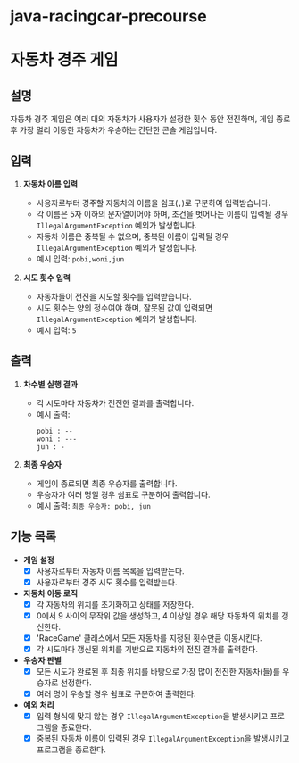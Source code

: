 # java-racingcar-precourse

# 자동차 경주 게임

## 설명
자동차 경주 게임은 여러 대의 자동차가 사용자가 설정한 횟수 동안 전진하며, 게임 종료 후 가장 멀리 이동한 자동차가 우승하는 간단한 콘솔 게임입니다.


## 입력
1. **자동차 이름 입력**
    - 사용자로부터 경주할 자동차의 이름을 쉼표(`,`)로 구분하여 입력받습니다.
    - 각 이름은 5자 이하의 문자열이어야 하며, 조건을 벗어나는 이름이 입력될 경우 `IllegalArgumentException` 예외가 발생합니다.
    - 자동차 이름은 중복될 수 없으며, 중복된 이름이 입력될 경우 `IllegalArgumentException` 예외가 발생합니다.
    - 예시 입력: `pobi,woni,jun`

2. **시도 횟수 입력**
    - 자동차들이 전진을 시도할 횟수를 입력받습니다.
    - 시도 횟수는 양의 정수여야 하며, 잘못된 값이 입력되면 `IllegalArgumentException` 예외가 발생합니다.
    - 예시 입력: `5`


## 출력
1. **차수별 실행 결과**
    - 각 시도마다 자동차가 전진한 결과를 출력합니다.
    - 예시 출력:
      ```
      pobi : --
      woni : ---
      jun : -
      ```

2. **최종 우승자**
    - 게임이 종료되면 최종 우승자를 출력합니다.
    - 우승자가 여러 명일 경우 쉼표로 구분하여 출력합니다.
    - 예시 출력: `최종 우승자: pobi, jun`


## 기능 목록
- **게임 설정**
    - [x] 사용자로부터 자동차 이름 목록을 입력받는다.
    - [x] 사용자로부터 경주 시도 횟수를 입력받는다.

- **자동차 이동 로직**
    - [x] 각 자동차의 위치를 초기화하고 상태를 저장한다.
    - [x] 0에서 9 사이의 무작위 값을 생성하고, 4 이상일 경우 해당 자동차의 위치를 갱신한다.
    - [x] 'RaceGame' 클래스에서 모든 자동차를 지정된 횟수만큼 이동시킨다.
    - [x] 각 시도마다 갱신된 위치를 기반으로 자동차의 전진 결과를 출력한다.

- **우승자 판별**
    - [x] 모든 시도가 완료된 후 최종 위치를 바탕으로 가장 많이 전진한 자동차(들)를 우승자로 선정한다.
    - [x] 여러 명이 우승할 경우 쉼표로 구분하여 출력한다.

- **예외 처리**
    - [x] 입력 형식에 맞지 않는 경우 `IllegalArgumentException`을 발생시키고 프로그램을 종료한다.
    - [x] 중복된 자동차 이름이 입력된 경우 `IllegalArgumentException`을 발생시키고 프로그램을 종료한다.
